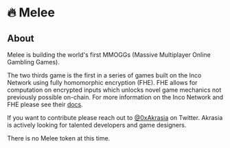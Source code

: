 # 🔥 Melee

## About

Melee is building the world's first MMOGGs (Massive Multiplayer Online Gambling Games).

The two thirds game is the first in a series of games built on the Inco Network using fully homomorphic encryption (FHE). FHE allows for computation on encrypted inputs which unlocks novel game mechanics not previously possible on-chain. For more information on the Inco Network and FHE please see their [docs](https://docs.org/introduction/inco-network-introduction).

If you want to contribute please reach out to [@0xAkrasia](https://twitter.com/0xAkrasia) on Twitter. Akrasia is actively looking for talented developers and game designers.

There is no Melee token at this time.
